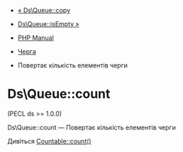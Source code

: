 - [« Ds\Queue::copy](ds-queue.copy.md)
- [Ds\Queue::isEmpty »](ds-queue.isempty.md)

- [PHP Manual](index.md)
- [Черга](class.ds-queue.md)
- Повертає кількість елементів черги

# Ds\Queue::count

(PECL ds \>= 1.0.0)

Ds\Queue::count — Повертає кількість елементів черги

Дивіться [Countable::count()](countable.count.md)
